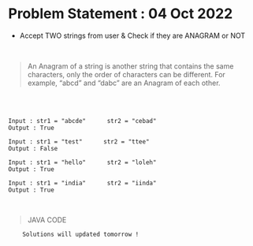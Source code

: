 # Problem Statement : 04 Oct 2022


- Accept TWO strings from user & Check if they are ANAGRAM or NOT<br>
<br>

> An Anagram of a string is another string that contains the same characters, only the order of characters can be different.
> For example, “abcd” and “dabc” are an Anagram of each other.

<br><br>


```
Input : str1 = "abcde"      str2 = "cebad"
Output : True

Input : str1 = "test"      str2 = "ttee"
Output : False

Input : str1 = "hello"      str2 = "loleh"
Output : True

Input : str1 = "india"      str2 = "iinda"
Output : True

```


<br>



> JAVA CODE

```
    Solutions will updated tomorrow !
```



